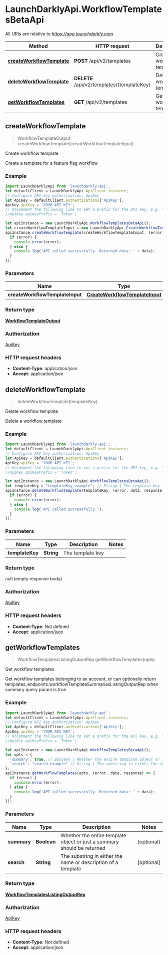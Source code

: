# LaunchDarklyApi.WorkflowTemplatesBetaApi

All URIs are relative to *https://app.launchdarkly.com*

Method | HTTP request | Description
------------- | ------------- | -------------
[**createWorkflowTemplate**](WorkflowTemplatesBetaApi.md#createWorkflowTemplate) | **POST** /api/v2/templates | Create workflow template
[**deleteWorkflowTemplate**](WorkflowTemplatesBetaApi.md#deleteWorkflowTemplate) | **DELETE** /api/v2/templates/{templateKey} | Delete workflow template
[**getWorkflowTemplates**](WorkflowTemplatesBetaApi.md#getWorkflowTemplates) | **GET** /api/v2/templates | Get workflow templates



## createWorkflowTemplate

> WorkflowTemplateOutput createWorkflowTemplate(createWorkflowTemplateInput)

Create workflow template

Create a template for a feature flag workflow

### Example

```javascript
import LaunchDarklyApi from 'launchdarkly-api';
let defaultClient = LaunchDarklyApi.ApiClient.instance;
// Configure API key authorization: ApiKey
let ApiKey = defaultClient.authentications['ApiKey'];
ApiKey.apiKey = 'YOUR API KEY';
// Uncomment the following line to set a prefix for the API key, e.g. "Token" (defaults to null)
//ApiKey.apiKeyPrefix = 'Token';

let apiInstance = new LaunchDarklyApi.WorkflowTemplatesBetaApi();
let createWorkflowTemplateInput = new LaunchDarklyApi.CreateWorkflowTemplateInput(); // CreateWorkflowTemplateInput | 
apiInstance.createWorkflowTemplate(createWorkflowTemplateInput, (error, data, response) => {
  if (error) {
    console.error(error);
  } else {
    console.log('API called successfully. Returned data: ' + data);
  }
});
```

### Parameters


Name | Type | Description  | Notes
------------- | ------------- | ------------- | -------------
 **createWorkflowTemplateInput** | [**CreateWorkflowTemplateInput**](CreateWorkflowTemplateInput.md)|  | 

### Return type

[**WorkflowTemplateOutput**](WorkflowTemplateOutput.md)

### Authorization

[ApiKey](../README.md#ApiKey)

### HTTP request headers

- **Content-Type**: application/json
- **Accept**: application/json


## deleteWorkflowTemplate

> deleteWorkflowTemplate(templateKey)

Delete workflow template

Delete a workflow template

### Example

```javascript
import LaunchDarklyApi from 'launchdarkly-api';
let defaultClient = LaunchDarklyApi.ApiClient.instance;
// Configure API key authorization: ApiKey
let ApiKey = defaultClient.authentications['ApiKey'];
ApiKey.apiKey = 'YOUR API KEY';
// Uncomment the following line to set a prefix for the API key, e.g. "Token" (defaults to null)
//ApiKey.apiKeyPrefix = 'Token';

let apiInstance = new LaunchDarklyApi.WorkflowTemplatesBetaApi();
let templateKey = "templateKey_example"; // String | The template key
apiInstance.deleteWorkflowTemplate(templateKey, (error, data, response) => {
  if (error) {
    console.error(error);
  } else {
    console.log('API called successfully.');
  }
});
```

### Parameters


Name | Type | Description  | Notes
------------- | ------------- | ------------- | -------------
 **templateKey** | **String**| The template key | 

### Return type

null (empty response body)

### Authorization

[ApiKey](../README.md#ApiKey)

### HTTP request headers

- **Content-Type**: Not defined
- **Accept**: application/json


## getWorkflowTemplates

> WorkflowTemplatesListingOutputRep getWorkflowTemplates(opts)

Get workflow templates

Get workflow templates belonging to an account, or can optionally return templates_endpoints.workflowTemplateSummariesListingOutputRep when summary query param is true

### Example

```javascript
import LaunchDarklyApi from 'launchdarkly-api';
let defaultClient = LaunchDarklyApi.ApiClient.instance;
// Configure API key authorization: ApiKey
let ApiKey = defaultClient.authentications['ApiKey'];
ApiKey.apiKey = 'YOUR API KEY';
// Uncomment the following line to set a prefix for the API key, e.g. "Token" (defaults to null)
//ApiKey.apiKeyPrefix = 'Token';

let apiInstance = new LaunchDarklyApi.WorkflowTemplatesBetaApi();
let opts = {
  'summary': true, // Boolean | Whether the entire template object or just a summary should be returned
  'search': "search_example" // String | The substring in either the name or description of a template
};
apiInstance.getWorkflowTemplates(opts, (error, data, response) => {
  if (error) {
    console.error(error);
  } else {
    console.log('API called successfully. Returned data: ' + data);
  }
});
```

### Parameters


Name | Type | Description  | Notes
------------- | ------------- | ------------- | -------------
 **summary** | **Boolean**| Whether the entire template object or just a summary should be returned | [optional] 
 **search** | **String**| The substring in either the name or description of a template | [optional] 

### Return type

[**WorkflowTemplatesListingOutputRep**](WorkflowTemplatesListingOutputRep.md)

### Authorization

[ApiKey](../README.md#ApiKey)

### HTTP request headers

- **Content-Type**: Not defined
- **Accept**: application/json

